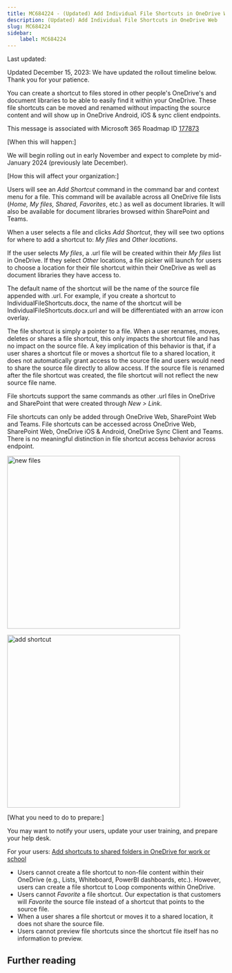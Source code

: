 ```yaml
---
title: MC684224 - (Updated) Add Individual File Shortcuts in OneDrive Web
description: (Updated) Add Individual File Shortcuts in OneDrive Web
slug: MC684224
sidebar:
    label: MC684224
---
```



Last updated: 

<p>Updated December 15, 2023: We have updated the rollout timeline below. Thank you for your patience.</p><p>You can create a shortcut to files stored in other people's OneDrive's and document libraries to be able to easily find it within your OneDrive. These file shortcuts can be moved and renamed without impacting the source content and will show up in OneDrive Android, iOS &amp; sync client endpoints.<br></p><p></p>
<p>This message is associated with Microsoft 365 Roadmap ID <a href="https://www.microsoft.com/microsoft-365/roadmap?filters=&amp;searchterms=177873" target="_blank">177873</a></p>
<p>[When this will happen:]</p>

<p>We will begin rolling out in early November and expect to complete by mid-January 2024 (previously late December).</p>

<p>[How this will affect your organization:]</p>

<p>Users will see an <i>Add Shortcut</i> command in the command bar and context menu for a file. This command will be available across all OneDrive file lists (<i>Home, My files, Shared, Favorites</i>, etc.) as well as document libraries. It will also be available for document libraries browsed within SharePoint and Teams.&nbsp;</p>
<p>When a user selects a file and clicks <i>Add Shortcut</i>, they will see two options for where to add a shortcut to: <i>My files</i> and <i>Other locations</i>.&nbsp;</p><p>If the user selects<i> My files</i>, a .url file will be created within their <i>My files</i> list in OneDrive. If they select <i>Other</i> locations, a file picker will launch for users to choose a location for their file shortcut within their OneDrive as well as document libraries they have access to. 
</p><p>The default name of the shortcut will be the name of the source file appended with .url. For example, if you create a shortcut to IndividualFileShortcuts.docx, the name of the shortcut will be IndividualFileShortcuts.docx.url and will be differentiated with an arrow icon overlay. 
</p><p>The file shortcut is simply a pointer to a file. When a user renames, moves, deletes or shares a file shortcut, this only impacts the shortcut file and has no impact on the source file. A key implication of this behavior is that, if a user shares a shortcut file or moves a shortcut file to a shared location, it does not automatically grant access to the source file and users would need to share the source file directly to allow access. If the source file is renamed after the file shortcut was created, the file shortcut will not reflect the new source file name.
</p><p>File shortcuts support the same commands as other .url files in OneDrive and SharePoint that were created through <i>New &gt; Link</i>. 
</p><p>File shortcuts can only be added through OneDrive Web, SharePoint Web and Teams. File shortcuts can be accessed across OneDrive Web, SharePoint Web, OneDrive iOS &amp; Android, OneDrive Sync Client and Teams. There is no meaningful distinction in file shortcut access behavior across endpoint.</p><p><img src="https://img-prod-cms-rt-microsoft-com.akamaized.net/cms/api/am/imageFileData/RW1dNZn?ver=4ab0" style="width: 400px;" alt="new files"></p><p><img src="https://img-prod-cms-rt-microsoft-com.akamaized.net/cms/api/am/imageFileData/RW1dQvt?ver=d105" style="width: 400px;" alt="add shortcut"><br></p>
<p>[What you need to do to prepare:]</p>
<p>You may want to notify your users, update your user training, and prepare your help desk. 
</p><p>For your users:&nbsp;<a href="https://support.microsoft.com/office/add-shortcuts-to-shared-folders-in-onedrive-for-work-or-school-d66b1347-99b7-4470-9360-ffc048d35a33" target="_blank">Add shortcuts to shared folders in OneDrive for work or school</a></p>

<ul><li>Users cannot create a file shortcut to non-file content within their OneDrive (e.g., Lists, Whiteboard, PowerBI dashboards, etc.). However, users can create a file shortcut to Loop components within OneDrive. 
</li><li>Users cannot <i>Favorite</i> a file shortcut. Our expectation is that customers will <i>Favorite</i> the source file instead of a shortcut that points to the source file. 
</li><li>When a user shares a file shortcut or moves it to a shared location, it does not share the source file. 
</li><li>Users cannot preview file shortcuts since the shortcut file itself has no information to preview.</li></ul><p></p>

## Further reading
